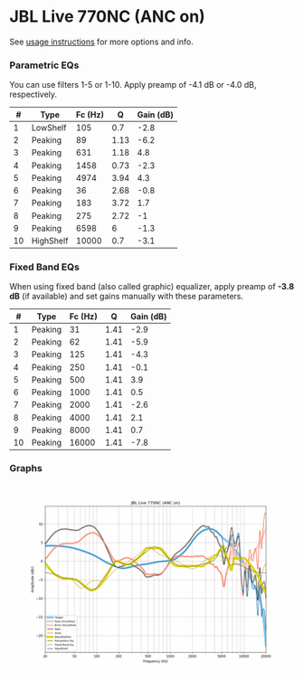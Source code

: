 # JBL Live 770NC (ANC on)
See [usage instructions](https://github.com/jaakkopasanen/AutoEq#usage) for more options and info.

### Parametric EQs
You can use filters 1-5 or 1-10. Apply preamp of -4.1 dB or -4.0 dB, respectively.

|   # | Type      |   Fc (Hz) |    Q |   Gain (dB) |
|-----|-----------|-----------|------|-------------|
|   1 | LowShelf  |       105 | 0.7  |        -2.8 |
|   2 | Peaking   |        89 | 1.13 |        -6.2 |
|   3 | Peaking   |       631 | 1.18 |         4.8 |
|   4 | Peaking   |      1458 | 0.73 |        -2.3 |
|   5 | Peaking   |      4974 | 3.94 |         4.3 |
|   6 | Peaking   |        36 | 2.68 |        -0.8 |
|   7 | Peaking   |       183 | 3.72 |         1.7 |
|   8 | Peaking   |       275 | 2.72 |        -1   |
|   9 | Peaking   |      6598 | 6    |        -1.3 |
|  10 | HighShelf |     10000 | 0.7  |        -3.1 |

### Fixed Band EQs
When using fixed band (also called graphic) equalizer, apply preamp of **-3.8 dB** (if available) and set gains manually with these parameters.

|   # | Type    |   Fc (Hz) |    Q |   Gain (dB) |
|-----|---------|-----------|------|-------------|
|   1 | Peaking |        31 | 1.41 |        -2.9 |
|   2 | Peaking |        62 | 1.41 |        -5.9 |
|   3 | Peaking |       125 | 1.41 |        -4.3 |
|   4 | Peaking |       250 | 1.41 |        -0.1 |
|   5 | Peaking |       500 | 1.41 |         3.9 |
|   6 | Peaking |      1000 | 1.41 |         0.5 |
|   7 | Peaking |      2000 | 1.41 |        -2.6 |
|   8 | Peaking |      4000 | 1.41 |         2.1 |
|   9 | Peaking |      8000 | 1.41 |         0.7 |
|  10 | Peaking |     16000 | 1.41 |        -7.8 |

### Graphs
![](./JBL%20Live%20770NC%20(ANC%20on).png)
